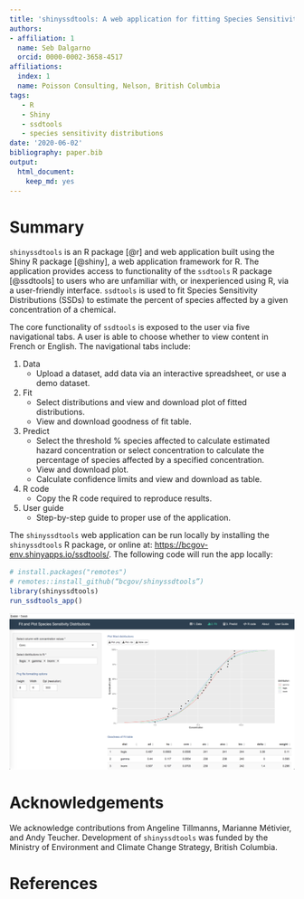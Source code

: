 ```yaml
---
title: 'shinyssdtools: A web application for fitting Species Sensitivity Distributions'
authors:
- affiliation: 1
  name: Seb Dalgarno
  orcid: 0000-0002-3658-4517
affiliations:
  index: 1
  name: Poisson Consulting, Nelson, British Columbia
tags:
   - R
   - Shiny
   - ssdtools
   - species sensitivity distributions
date: '2020-06-02'
bibliography: paper.bib
output: 
  html_document: 
    keep_md: yes
---
```


# Summary

`shinyssdtools` is an R package [@r] and web application built using the Shiny R package [@shiny], a web application framework for R. The application provides access to functionality of the `ssdtools` R package [@ssdtools] to users who are unfamiliar with, or inexperienced using R, via a user-friendly interface. `ssdtools` is used to fit Species Sensitivity Distributions (SSDs) to estimate the percent of species affected by a given concentration of a chemical.

The core functionality of `ssdtools` is exposed to the user via five navigational tabs. A user is able to choose whether to view content in French or English. The navigational tabs include:

1. Data
   - Upload a dataset, add data via an interactive spreadsheet, or use a demo dataset.
1. Fit
   - Select distributions and view and download plot of fitted distributions.
   - View and download goodness of fit table.
1. Predict
   - Select the threshold % species affected to calculate estimated hazard concentration or select concentration to calculate the percentage of species affected by a specified concentration.
   - View and download plot.
   - Calculate confidence limits and view and download as table.
1. R code
   - Copy the R code required to reproduce results.
1. User guide
   - Step-by-step guide to proper use of the application.

The `shinyssdtools` web application can be run locally by installing the `shinyssdtools` R package, or online at: https://bcgov-env.shinyapps.io/ssdtools/. The following code will run the app locally:

```r
# install.packages("remotes")
# remotes::install_github(“bcgov/shinyssdtools”)
library(shinyssdtools)
run_ssdtools_app()
```

![shinyssdtools user interface](shinyssdtools_ui.png)

# Acknowledgements

We acknowledge contributions from Angeline Tillmanns, Marianne Métivier, and Andy Teucher.
Development of `shinyssdtools` was funded by the Ministry of Environment and Climate Change Strategy, British Columbia.

# References

